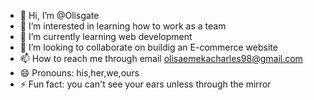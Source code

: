 - 👋 Hi, I’m @Olisgate
- 👀 I’m interested in learning how to work as a team
- 🌱 I’m currently learning web development 
- 💞️ I’m looking to collaborate on buildig an E-commerce website 
- 📫 How to reach me through email olisaemekacharles98@gmail.com
- 😄 Pronouns: his,her,we,ours
- ⚡ Fun fact: you can't see your ears unless through the mirror

<!---
Olisgate/Olisgate is a ✨ special ✨ repository because its `README.md` (this file) appears on your GitHub profile.
You can click the Preview link to take a look at your changes.
--->
